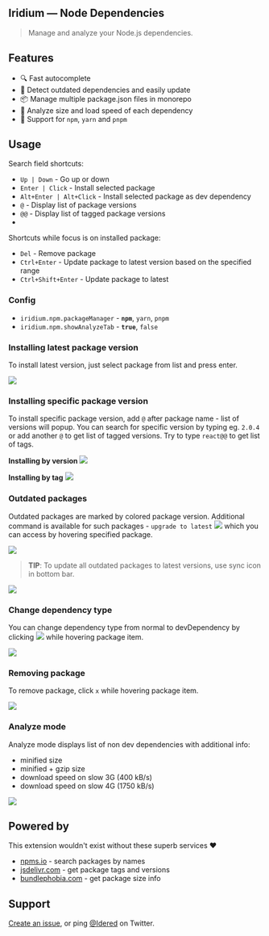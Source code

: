 ## Iridium — Node Dependencies

> Manage and analyze your Node.js dependencies.

## Features
- 🔍 Fast autocomplete
- 🚀 Detect outdated dependencies and easily update
- 📦 Manage multiple package.json files in monorepo
- 🔢 Analyze size and load speed of each dependency
- 🧶 Support for `npm`, `yarn` and `pnpm`

## Usage

Search field shortcuts:
- `Up | Down` - Go up or down
- `Enter | Click` - Install selected package
- `Alt+Enter | Alt+Click` - Install selected package as dev dependency
- `@` - Display list of package versions
- `@@` - Display list of tagged package versions
- 
Shortcuts while focus is on installed package:
- `Del` - Remove package
- `Ctrl+Enter` - Update package to latest version based on the specified range
- `Ctrl+Shift+Enter` - Update package to latest

### Config

- `iridium.npm.packageManager` - **`npm`**, `yarn`, `pnpm`
- `iridium.npm.showAnalyzeTab` - **`true`**, `false`

### Installing latest package version

To install latest version, just select package from list and press enter.

![](https://i.imgur.com/UH79hIv.gif)

### Installing specific package version

To install specific package version, add `@` after package name - list of versions will popup. You can search for specific version by typing eg. `2.0.4` or add another `@` to get list of tagged versions. Try to type `react@@` to get list of tags.

**Installing by version**
![](https://i.imgur.com/TxhQHCI.gif)

**Installing by tag**
![](https://i.imgur.com/ICVvyzt.gif)

### Outdated packages

Outdated packages are marked by colored package version. Additional command is available for such packages - `upgrade to latest` ![](https://i.imgur.com/s5gasQG.png) which you can access by hovering specified package.

![](https://i.imgur.com/Vk21sxS.gif)

> **TIP**: To update all outdated packages to latest versions, use sync icon in bottom bar.

![](https://i.imgur.com/LVcet2f.gif)

### Change dependency type

You can change dependency type from normal to devDependency by clicking ![](https://i.imgur.com/liMk91S.png) while hovering package item.

![](https://i.imgur.com/wtZi17v.gif)

### Removing package

To remove package, click `x` while hovering package item.

![](https://i.imgur.com/CZVMgg0.gif)

### Analyze mode

Analyze mode displays list of non dev dependencies with additional info:
- minified size
- minified + gzip size
- download speed on slow 3G (400 kB/s)
- download speed on slow 4G (1750 kB/s)

![](https://i.imgur.com/EjfyFYq.gif)

## Powered by

This extension wouldn't exist without these superb services ❤️

- [npms.io](https://npms.io) - search packages by names
- [jsdelivr.com](https://www.jsdelivr.com) - get package tags and versions
- [bundlephobia.com](https://bundlephobia.com) - get package size info

## Support

[Create an issue](https://github.com/idered/iridium/issues), or ping [@Idered](https://twitter.com/Idered) on Twitter.